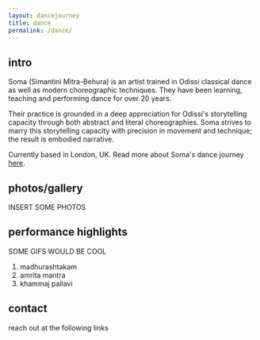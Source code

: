```yaml
---
layout: dancejourney
title: dance
permalink: /dance/
---
```

## intro
Soma (Simantini Mitra-Behura) is an artist trained in Odissi classical dance as well as modern choreographic techniques. They have been learning, teaching and performing dance for over 20 years.

Their practice is grounded in a deep appreciation for Odissi's storytelling capacity through both abstract and literal choreographies. Soma strives to marry this storytelling capacity with precision in movement and technique; the result is embodied narrative.

Currently based in London, UK. Read more about Soma's dance journey [here](https://somadoes.com/dance/asajourney/).

## photos/gallery 
INSERT SOME PHOTOS 

## performance highlights
SOME GIFS WOULD BE COOL

1. madhurashtakam 
2. amrita mantra 
3. khammaj pallavi

## contact 
reach out at the following links